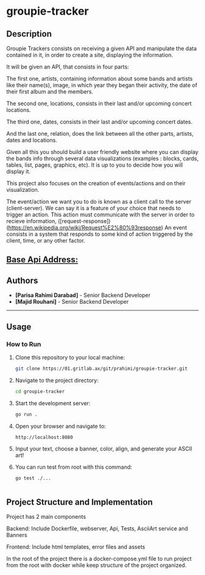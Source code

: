 # groupie-tracker

## Description
Groupie Trackers consists on receiving a given API and manipulate the data contained in it, in order to create a site, displaying the information.

It will be given an API, that consists in four parts:

The first one, artists, containing information about some bands and artists like their name(s), image, in which year they began their activity, the date of their first album and the members.

The second one, locations, consists in their last and/or upcoming concert locations.

The third one, dates, consists in their last and/or upcoming concert dates.

And the last one, relation, does the link between all the other parts, artists, dates and locations.

Given all this you should build a user friendly website where you can display the bands info through several data visualizations (examples : blocks, cards, tables, list, pages, graphics, etc). It is up to you to decide how you will display it.

This project also focuses on the creation of events/actions and on their visualization.

The event/action we want you to do is known as a client call to the server (client-server). We can say it is a feature of your choice that needs to trigger an action. This action must communicate with the server in order to recieve information, ([request-response])(https://en.wikipedia.org/wiki/Request%E2%80%93response)
An event consists in a system that responds to some kind of action triggered by the client, time, or any other factor.


[Base Api Address:](https://groupietrackers.herokuapp.com/api)
---

## Authors
- **[Parisa Rahimi Darabad]** - Senior Backend Developer  
- **[Majid Rouhani]** - Senior Backend Developer  

---

## Usage
### How to Run
1. Clone this repository to your local machine:
   ```bash
   git clone https://01.gritlab.ax/git/prahimi/groupie-tracker.git

2. Navigate to the project directory:
    ```bash
    cd groupie-tracker

3. Start the development server:
    ```bash
    go run .

4. Open your browser and navigate to:
    ```arduino
    http://localhost:8080

5. Input your text, choose a banner, color, align, and generate your ASCII art!

4. You can run test from root with this command:
    ```arduino
    go test ./...


## Project Structure and Implementation
Project has 2 main components

Backend: Include Dockerfile, webserver, Api, Tests, AsciiArt service and Banners

Frontend: Include html templates, error files and assets

In the root of the project there is a docker-compose.yml file to run project from the root with docker while keep structure of the project organized.